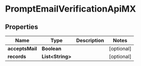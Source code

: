 

# PromptEmailVerificationApiMX

## Properties

Name | Type | Description | Notes
------------ | ------------- | ------------- | -------------
**acceptsMail** | **Boolean** |  |  [optional]
**records** | **List&lt;String&gt;** |  |  [optional]




